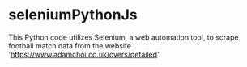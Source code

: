 # seleniumPythonJs
 This Python code utilizes Selenium, a web automation tool, to scrape football match data from the website 'https://www.adamchoi.co.uk/overs/detailed'.
